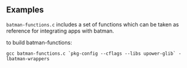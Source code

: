 ## Examples

`batman-functions.c` includes a set of functions which can be taken as reference for integrating apps with batman.

to build batman-functions:

```
gcc batman-functions.c `pkg-config --cflags --libs upower-glib` -lbatman-wrappers
```
